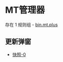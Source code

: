 # MT管理器

存在 1 规则组 - [bin.mt.plus](/src/apps/bin.mt.plus.ts)

## 更新弹窗

- [快照-0](https://gkd-kit.songe.li/import/12908784)
